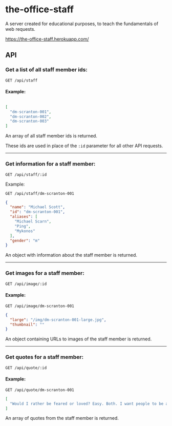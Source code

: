 # the-office-staff

A server created for educational purposes, to teach the fundamentals of web requests.

https://the-office-staff.herokuapp.com/

## API

### Get a list of all staff member ids:

`GET /api/staff`

#### Example:

```json

[
  "dm-scranton-001",
  "dm-scranton-002",
  "dm-scranton-003"
]
```

An array of all staff member ids is returned.

These ids are used in place of the `:id` parameter for all other API requests.

---

### Get information for a staff member:

`GET /api/staff/:id`

Example:

`GET /api/staff/dm-scranton-001`

```json
{
  "name": "Michael Scott",
  "id": "dm-scranton-001",
  "aliases": [
    "Michael Scarn",
    "Ping",
    "Mykonos"
  ],
  "gender": "m"
}
```

An object with information about the staff member is returned.

---

### Get images for a staff member:

`GET /api/image/:id`

#### Example:

`GET /api/image/dm-scranton-001`

```json
{
  "large": "/img/dm-scranton-001-large.jpg",
  "thumbnail": ""
}
```

An object containing URLs to images of the staff member is returned.

---

### Get quotes for a staff member:

`GET /api/quote/:id`

#### Example:

`GET /api/quote/dm-scranton-001`

```json
[
  "Would I rather be feared or loved? Easy. Both. I want people to be afraid of how much they love me."
]
```

An array of quotes from the staff member is returned.
